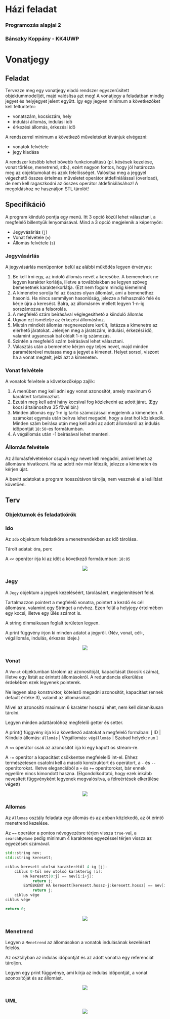# Házi feladat

### Programozás alapjai 2

### Bánszky Koppány - KK4UWP

# Vonatjegy

## Feladat

Tervezze meg egy vonatjegy eladó rendszer egyszerűsített objektummodelljét, majd valósítsa azt meg! A vonatjegy a feladatban mindig jegyet és helyjegyet jelent együtt. Így egy jegyen minimum a következőket kell feltüntetni:

- vonatszám, kocsiszám, hely  
- indulási állomás, indulási idő  
- érkezési állomás, érkezési idő

A rendszerrel minimum a következő műveleteket kívánjuk elvégezni:

- vonatok felvétele  
- jegy kiadása  

A rendszer később lehet bővebb funkcionalitású (pl. késések kezelése, vonat törlése, menetrend, stb.), ezért nagyon fontos, hogy jól határozza meg az objektumokat és azok felelősségét.
Valósítsa meg a jeggyel végezhető összes értelmes műveletet operátor átdefiniálással (overload), de nem kell ragaszkodni az összes operátor átdefiniálásához! A megoldáshoz ne használjon STL tárolót!

## Specifikáció

A program kiinduló pontja egy menü. Itt 3 opció közül lehet választani, a megfelelő billentyűk lenyomásával. Mind a 3 opció megjelenik a képernyőn:

- Jegyvásárlás (`j`)
- Vonat felvétele (`n`)
- Állomás felvétele (`s`)

### Jegyvásárlás

A jegyvásárlás menüponton belül az alábbi működés legyen érvényes:  

  1. Be kell írni egy, az indoló állomás nevét a keresőbe. A bemenetnek ne legyen karakter korlátja, illetve a továbbiakban se legyen szöveg bemenetnek karakterkorlátja. (Ezt nem fogom mindig kiemelnni)
  1. A kimenetre sorolja fel az összes olyan állomást, ami a bemenethez hasonló. Ha nincs semmilyen hasonlóság, jelezze a felhasználó felé és kérje újra a keresést. Balra, az állomásnév mellett legyen 1-n-ig sorszámozva a felsorolás.
  1. A megfelelő szám beírásával véglegesíthető a kiinduló állomás
  1. Ugyan ezt ismételje az érkezési állomáshoz.
  1. Miután mindkét állomás megnevezésre került, listázza a kimenetre az elérhető járatokat. Jelenjen meg a járatszám, indulási, érkezési idő, valamint ugyancsak bal oldalt 1-n ig számozás.
  1. Szintén a megfelelő szám beírásával lehet választani.
  1. Választás után a bemenetre kérjen egy teljes nevet, majd minden paraméterével mutassa meg a jegyet a kimenet. Helyet sorsol, viszont ha a vonat megtelt, jelzi azt a kimeneten.

### Vonat felvétele

A vonatok felvétele a következőképp zajlik:

1. A menüben meg kell adni egy vonat azonosítót, amely maximum 6 karaktert tartalmazhat.
1. Ezután meg kell adni hány kocsival fog közlekedni az adott járat. (Egy kocsi általánosítva 35 fővel bír.)
1. Minden állomás egy 1-n ig tartó számozással megjelenik a kimeneten. A számokat egymás után beírva lehet megadni, hogy a árat hol közlekedik. Minden szám beírása után meg kell adni az adott állomásról az indulás időpontját `18:50`-es formátumban.
1. A végállomás után -1 beírásával lehet menteni.

### Állomás felvétele

Az állomásfelvételekor csupán egy nevet kell megadni, amivel lehet az állomásra hivatkozni. Ha az adott név már létezik, jelezze a kimeneten és kérjen újat.

A bevitt adatokat a program hosszútávon tárolja, nem vesznek el a leállítást követően.


## Terv

### Objektumok és feladatkörök

### Ido

Az `Ido` objektum feladatköre a menetrendekben az idő tárolása.

Tárolt adatai: óra, perc

A `<<` operátor írja ki az időt a következő formátumban: `18:05`

<p align="center">
  <img src="./uml/Ido.png">
</p>


### Jegy

A `Jegy` objektum a jegyek kezeléséért, tárolásáért, megjelenítésért felel.

Tartalmazzon pointert a megfelelő vonatra, pointert a kezdő és cél állomásra, valamint egy Stringet a névhez. Ezen felül a helyjegy értelmében egy kocsi, illetve egy ülés számot is.

A string dinmaikusan foglalt területen legyen.

A print függvény írjon ki minden adatot a jegyről. (Név, vonat, cél-, végállomás, indulás, érkezés ideje.)

<p align="center">
  <img src="./uml/Jegy.png">
</p>


### Vonat

A `Vonat` objektumban tárolom az azonosítóját, kapacitását (kocsik száma), illetve egy listát az érintett állomásokról. A redundancia elkerülése érdekében ezek legyenek pointerek.

Ne legyen alap konstruktor, kötelező megadni azonosítót, kapacitást (ennek default értéke 3), valamit az állomásokat.

Mivel az azonosító maximum 6 karakter hosszú lehet, nem kell dinamikusan tárolni.

Legyen minden adattárolóhoz megfelelő getter és setter.

A print() függvény írja ki a következő adatokat a megfelelő formában: [ ID | Kiinduló állomás: `állomás` | Végállomás: `végállomás` | Szabad helyek: `num` ]

A `<<` operátor csak az azonosítót írja ki egy kapott os stream-re.

A `-=` operátor a kapacitást csökkentse megfelelelő int-el.
Ehhez természetesen csatolni kell a másoló konstruktort és operátort, a `-` és `--` operátorokat. Illetve eleganciából a `+` és `+=` operátorokat, bár ennek egyelőre nincs kimondott haszna. (Elgondolkodtató, hogy ezek inkább nevesített függvényként legyenek megvalósítva, a félreértések elkerülése végett)


<p align="center">
  <img src="./uml/Vonat.png">
</p>


### Allomas

Az `Allomas` osztály feladata egy állomás és az abban közlekedő, az őt érintő menetrend kezelése.

Az `==` operátor a pontos névegyezésre térjen vissza `true`-val, a `searchByName` pedig minimum 4 karakteres egyezéssel térjen vissza az egyezések számával.

```cpp
std::string nev;
std::string keresett;

ciklus keresett utolsó karakterétől 4-ig [j]:
    ciklus 0-tól nev utolsó karakterig [i]:
        HA keresett[0:j] == nev[i:i+j]:
            return j;
        EGYÉBKÉNT HA keresett[keresett.hossz-j:keresett.hossz] == nev[i:i+j]:
            return j;
    ciklus vége
ciklus vége

return 0;
```


<p align="center">
  <img src="./uml/Allomas.png">
</p>



### Menetrend

Legyen a `Menetrend` az állomásokon a vonatok indulásának kezelésért felelős.

Az osztályban az indulás időpontját és az adott vonatra egy referenciát tároljon.

Legyen egy print függvénye, ami kiírja az indulás időpontját, a vonat azonosítóját és az állomást.


<p align="center">
  <img src="./uml/Menetrend.png">
</p>




### UML


<p align="center">
  <img src="./uml/UML.png">
</p>
